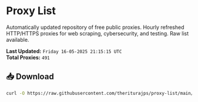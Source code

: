 # Proxy List

Automatically updated repository of free public proxies. Hourly refreshed HTTP/HTTPS proxies for web scraping, cybersecurity, and testing. Raw list available.

**Last Updated:** `Friday 16-05-2025 21:15:15 UTC`  
**Total Proxies:** `491`

## 📥 Download
```bash
curl -O https://raw.githubusercontent.com/theriturajps/proxy-list/main/proxies.txt
